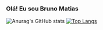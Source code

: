 ### Olá! Eu sou Bruno Matias

![Anurag's GitHub stats](https://github-readme-stats.vercel.app/api?username=brunojosematias&show_icons=true&theme=tokyonight) [![Top Langs](https://github-readme-stats.vercel.app/api/top-langs/?username=brunojosematias&layout=compact&theme=tokyonight&line_height=30)](https://github.com/anuraghazra/github-readme-stats)
